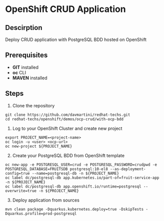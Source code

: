 # OpenShift CRUD Application

## Descirption

Deploy CRUD application with PostgreSQL BDD hosted on OpenShift

## Prerequisites

- **GIT** installed
- **oc** CLI
- **MAVEN** installed

## Steps

1. Clone the repository
```
git clone https://github.com/davmartini/redhat-techs.git
cd redhat-techs/openshift/demos/ocp-crud/with-ocp-bdd
```

1. Log to your OpenShift Cluster and create new project
```
export PROJECT_NAME=<project-name>
oc login -u <user> <ocp-url>
oc new-project ${PROJECT_NAME}
```

2. Create your PostgreSQL BDD from OpenShift template
```
oc new-app -e POSTGRESQL_USER=crud -e POSTGRESQL_PASSWORD=crudpwd -e POSTGRESQL_DATABASE=FRUITSDB postgresql:10-el8 --as-deployment-config=true --name=postgresql-db -n ${PROJECT_NAME}
oc label dc/postgresql-db app.kubernetes.io/part-of=fruit-service-app -n ${PROJECT_NAME}
oc label dc/postgresql-db app.openshift.io/runtime=postgresql --overwrite=true -n ${PROJECT_NAME}
```

3. Deploy application from sources
```
mvn clean package -Dquarkus.kubernetes.deploy=true -DskipTests -Dquarkus.profile=prod-postgresql
``` 